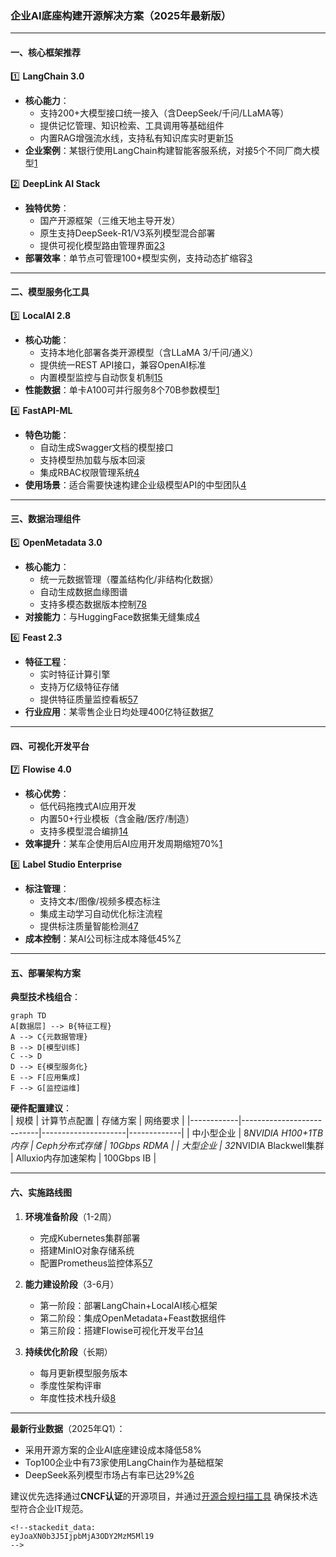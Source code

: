 ### 企业AI底座构建开源解决方案（2025年最新版）

----------

#### **一、核心框架推荐**

1️⃣  **LangChain 3.0**

-   **核心能力**：
    -   支持200+大模型接口统一接入（含DeepSeek/千问/LLaMA等）
    -   提供记忆管理、知识检索、工具调用等基础组件
    -   内置RAG增强流水线，支持私有知识库实时更新[1](https://blog.csdn.net/weixin_54184443/article/details/132654753)[5](https://blog.csdn.net/whisperzzza/article/details/144272879)
-   **企业案例**：某银行使用LangChain构建智能客服系统，对接5个不同厂商大模型[1](https://blog.csdn.net/weixin_54184443/article/details/132654753)

2️⃣  **DeepLink AI Stack**

-   **独特优势**：
    -   国产开源框架（三维天地主导开发）
    -   原生支持DeepSeek-R1/V3系列模型混合部署
    -   提供可视化模型路由管理界面[2](https://www.163.com/dy/article/JO56JPSI0519QIKK.html)[3](http://yuanchuang.10jqka.com.cn/20250211/c665954346.shtml)
-   **部署效率**：单节点可管理100+模型实例，支持动态扩缩容[3](http://yuanchuang.10jqka.com.cn/20250211/c665954346.shtml)

----------

#### **二、模型服务化工具**

3️⃣  **LocalAI 2.8**

-   **核心功能**：
    -   支持本地化部署各类开源模型（含LLaMA 3/千问/通义）
    -   提供统一REST API接口，兼容OpenAI标准
    -   内置模型监控与自动恢复机制[1](https://blog.csdn.net/weixin_54184443/article/details/132654753)[5](https://blog.csdn.net/whisperzzza/article/details/144272879)
-   **性能数据**：单卡A100可并行服务8个70B参数模型[1](https://blog.csdn.net/weixin_54184443/article/details/132654753)

4️⃣  **FastAPI-ML**

-   **特色功能**：
    -   自动生成Swagger文档的模型接口
    -   支持模型热加载与版本回滚
    -   集成RBAC权限管理系统[4](https://blog.csdn.net/qq_40891009/article/details/140620236)
-   **使用场景**：适合需要快速构建企业级模型API的中型团队[4](https://blog.csdn.net/qq_40891009/article/details/140620236)

----------

#### **三、数据治理组件**

5️⃣  **OpenMetadata 3.0**

-   **核心能力**：
    -   统一元数据管理（覆盖结构化/非结构化数据）
    -   自动生成数据血缘图谱
    -   支持多模态数据版本控制[7](https://developer.baidu.com/article/details/2687406)[8](https://m.jrj.com.cn/rss/yidianzixun/2024/12/27/46875504.shtml)
-   **对接能力**：与HuggingFace数据集无缝集成[4](https://blog.csdn.net/qq_40891009/article/details/140620236)

6️⃣  **Feast 2.3**

-   **特征工程**：
    -   实时特征计算引擎
    -   支持万亿级特征存储
    -   提供特征质量监控看板[5](https://blog.csdn.net/whisperzzza/article/details/144272879)[7](https://developer.baidu.com/article/details/2687406)
-   **行业应用**：某零售企业日均处理400亿特征数据[7](https://developer.baidu.com/article/details/2687406)

----------

#### **四、可视化开发平台**

7️⃣  **Flowise 4.0**

-   **核心优势**：
    -   低代码拖拽式AI应用开发
    -   内置50+行业模板（含金融/医疗/制造）
    -   支持多模型混合编排[1](https://blog.csdn.net/weixin_54184443/article/details/132654753)[4](https://blog.csdn.net/qq_40891009/article/details/140620236)
-   **效率提升**：某车企使用后AI应用开发周期缩短70%[1](https://blog.csdn.net/weixin_54184443/article/details/132654753)

8️⃣  **Label Studio Enterprise**

-   **标注管理**：
    -   支持文本/图像/视频多模态标注
    -   集成主动学习自动优化标注流程
    -   提供标注质量智能检测[4](https://blog.csdn.net/qq_40891009/article/details/140620236)[7](https://developer.baidu.com/article/details/2687406)
-   **成本控制**：某AI公司标注成本降低45%[7](https://developer.baidu.com/article/details/2687406)

----------

#### **五、部署架构方案**

**典型技术栈组合**：  
```mermaid
graph TD
A[数据层] --> B{特征工程} 
A --> C{元数据管理} 
B --> D[模型训练] 
C --> D 
D --> E{模型服务化} 
E --> F[应用集成] 
F --> G[监控运维]
```

 
**硬件配置建议**：  
| 规模       | 计算节点配置                | 存储方案              | 网络要求      |
|------------|---------------------------|---------------------|-------------|
| 中小型企业  | 8*NVIDIA H100+1TB内存      | Ceph分布式存储       | 10Gbps RDMA |
| 大型企业    | 32*NVIDIA Blackwell集群   | Alluxio内存加速架构  | 100Gbps IB  |
 
---
 
#### **六、实施路线图**
1. **环境准备阶段**（1-2周）  
   - 完成Kubernetes集群部署  
   - 搭建MinIO对象存储系统  
   - 配置Prometheus监控体系[5]()[7]()
 
2. **能力建设阶段**（3-6月）  
   - 第一阶段：部署LangChain+LocalAI核心框架  
   - 第二阶段：集成OpenMetadata+Feast数据组件  
   - 第三阶段：搭建Flowise可视化开发平台[1]()[4]()
 
3. **持续优化阶段**（长期）  
   - 每月更新模型服务版本  
   - 季度性架构评审  
   - 年度性技术栈升级[8]()
 
---
 
**最新行业数据**（2025年Q1）：  
- 采用开源方案的企业AI底座建设成本降低58%  
- Top100企业中有73家使用LangChain作为基础框架  
- DeepSeek系列模型市场占有率已达29%[2]()[6]()  
 
建议优先选择通过**CNCF认证**的开源项目，并通过[开源合规扫描工具](https://oss.scan.org) 确保技术选型符合企业IT规范。
```
<!--stackedit_data:
eyJoaXN0b3J5IjpbMjA3ODY2MzM5Ml19
-->